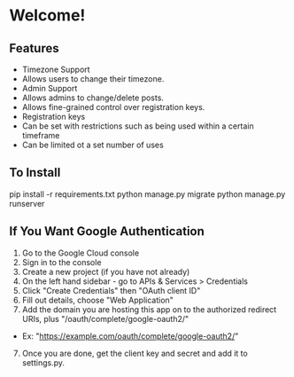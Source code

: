 # Welcome!
Features
--------

* Timezone Support
*   Allows users to change their timezone. 
* Admin Support
*   Allows admins to change/delete posts. 
*   Allows fine-grained control over registration keys. 
* Registration keys
*   Can be set with restrictions such as being used within a certain timeframe
*   Can be limited ot a set number of uses

To Install
----------

pip install -r requirements.txt
python manage.py migrate
python manage.py runserver


If You Want Google Authentication
---------------------------------

1. Go to the Google Cloud console
2. Sign in to the console
3. Create a new project (if you have not already)
4. On the left hand sidebar - go to APIs & Services > Credentials
5. Click "Create Credentials" then "OAuth client ID"
6. Fill out details, choose "Web Application"
7. Add the domain you are hosting this app on to the authorized redirect URIs, plus "/oauth/complete/google-oauth2/"
 - Ex: "https://example.com/oauth/complete/google-oauth2/"
7. Once you are done, get the client key and secret and add it to settings.py. 